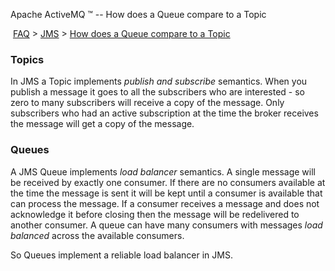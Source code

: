 Apache ActiveMQ ™ -- How does a Queue compare to a Topic 

 [FAQ](/FAQ/index.md) > [JMS](../../FAQ/jms.md) > [How does a Queue compare to a Topic](../../FAQ/JMS/how-does-a-queue-compare-to-a-topic.md)


### Topics

In JMS a Topic implements _publish and subscribe_ semantics. When you publish a message it goes to all the subscribers who are interested - so zero to many subscribers will receive a copy of the message. Only subscribers who had an active subscription at the time the broker receives the message will get a copy of the message.

### Queues

A JMS Queue implements _load balancer_ semantics. A single message will be received by exactly one consumer. If there are no consumers available at the time the message is sent it will be kept until a consumer is available that can process the message. If a consumer receives a message and does not acknowledge it before closing then the message will be redelivered to another consumer. A queue can have many consumers with messages _load balanced_ across the available consumers.

So Queues implement a reliable load balancer in JMS.

